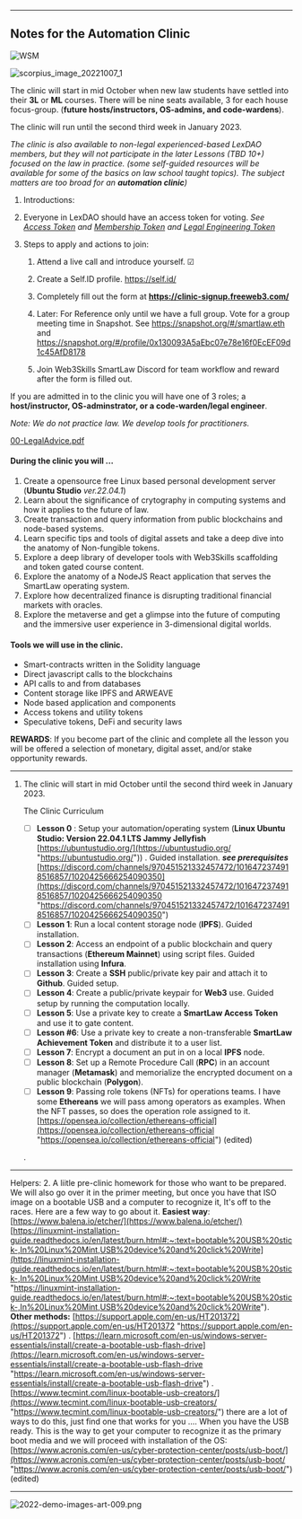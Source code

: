 -------------
Notes for the Automation Clinic
-------------

![WSM](https://user-images.githubusercontent.com/32429716/194555966-3ff70653-d55d-4abd-a099-c16bf28ab3b2.gif)


![scorpius_image_20221007_1](https://user-images.githubusercontent.com/32429716/194557032-3c300596-77a4-44d9-837c-c66627377907.png)

The clinic will start in mid October when new law students have settled into their **3L** or **ML** courses. There will be nine seats available, 3 for each house focus-group. (**future hosts/instructors, OS-admins, and code-wardens**). 

The clinic will run until the second third week in January 2023.
    
*The clinic is also available to non-legal experienced-based LexDAO members, but they will not participate in the later Lessons (TBD 10+) focused on the law in practice. (some self-guided resources will be available for some of the basics on law school taught topics). The subject matters are too broad for an **automation clinic**)*


1. Introductions:

3. Everyone in LexDAO should have an access token for voting. *See [Access Token]((https://opensea.io/assets/matic/0xa77e11b845e31e2c24ddc004fb8f93759c097274/496925736968920592695302422083945832576479845996267831971701744113549326)) and [Membership Token]((https://opensea.io/assets/matic/0x9378f978c691f0247dd75f5efa4c77efb31b26c6/41)) and [Legal Engineering Token]((https://opensea.io/assets/ethereum/0x7106bb3faaa84fff35ed57405d24d47dea6df183/6))* 
4. Steps to apply and actions to join:
	1. Attend a live call and introduce yourself. ☑
	2. Create a Self.ID profile. https://self.id/
	3. Completely fill out the form at **https://clinic-signup.freeweb3.com/** 
	4. Later: For Reference only until we have a full group.  Vote for a group meeting time in Snapshot. See https://snapshot.org/#/smartlaw.eth and  https://snapshot.org/#/profile/0x130093A5aEbc07e78e16f0EcEF09d1c45AfD8178

	5. Join Web3Skills SmartLaw Discord for team workflow and reward after the form is filled out. 

If you are admitted in to the clinic you will have one of 3 roles; a **host/instructor, OS-adminstrator, or a code-warden/legal engineer**. 

*Note: We do not practice law. We develop tools for practitioners.*  

[00-LegalAdvice.pdf](https://github.com/wl-uiux/smartlaw-dashboard/files/9733975/00-LegalAdvice.pdf)


#### During the clinic you will ...
1. Create a opensource free Linux based personal development server (**Ubuntu Studio** *ver.22.04.1*)
2. Learn about the significance of crytography in computing systems and how it applies to the future of law.
3. Create transaction and query information from public blockchains and node-based systems.
4. Learn specific tips and tools of digital assets and take a deep dive into the anatomy of Non-fungible tokens.
5. Explore a deep library of developer tools with Web3Skills scaffolding and token gated course content.
6. Explore the anatomy of a  NodeJS React application that serves the SmartLaw operating system.
7. Explore how decentralized finance is disrupting traditional financial markets with oracles.
8. Explore the metaverse and get a glimpse into the future of computing and the immersive user experience in 3-dimensional digital worlds. 



#### Tools we will use in the clinic.
* Smart-contracts written in the Solidity language
* Direct javascript calls to the blockchains
* API calls to and from databases
* Content storage like IPFS and ARWEAVE
* Node based application and components
* Access tokens and utility tokens
* Speculative tokens, DeFi and security laws


**REWARDS**: If you become part of the clinic and complete all the lesson you will be offered a selection of monetary, digital asset, and/or stake opportunity rewards.

---- 
1.  The clinic will start in mid October until the second third week in January 2023.
    
    The Clinic Curriculum
    
	 - [ ] **Lesson 0** : Setup your automation/operating system (**Linux Ubuntu Studio: Version 22.04.1 LTS Jammy Jellyfish** [https://ubuntustudio.org/](https://ubuntustudio.org/ "https://ubuntustudio.org/")) . Guided installation. _**see prerequisites**_ [https://discord.com/channels/970451521332457472/1016472374918516857/1020425666254090350](https://discord.com/channels/970451521332457472/1016472374918516857/1020425666254090350 "https://discord.com/channels/970451521332457472/1016472374918516857/1020425666254090350")  
	 - [ ] **Lesson 1**: Run a local content storage node (**IPFS**). Guided installation. 
	 - [ ] **Lesson 2**: Access an endpoint of a public blockchain and query transactions (**Ethereum Mainnet**) using script files. Guided installation using **Infura**. 
	 - [ ] **Lesson 3**: Create a **SSH** public/private key pair and attach it to **Github**. Guided setup. 
	 - [ ] **Lesson 4**: Create a public/private keypair for **Web3** use. Guided setup by running the computation locally. 
	 - [ ] **Lesson 5**: Use a private key to create a **SmartLaw Access Token** and use it to gate content. 
	 - [ ] **Lesson #6**: Use a private key to create a non-transferable **SmartLaw Achievement Token** and distribute it to a user list. 
	 - [ ] **Lesson 7**: Encrypt a document an put in on a local **IPFS** node. 
	 - [ ] **Lesson 8**: Set up a Remote Procedure Call (**RPC**) in an account manager (**Metamask**) and memorialize the encrypted document on a public blockchain (**Polygon**). 
	 - [ ] **Lesson 9**: Passing role tokens (NFTs) for operations teams. I have some **Ethereans** we will pass among operators as examples. When the NFT passes, so does the operation role assigned to it. [https://opensea.io/collection/ethereans-official](https://opensea.io/collection/ethereans-official "https://opensea.io/collection/ethereans-official") (edited)
	 
	 .
---
Helpers: 
2.  A liitle pre-clinic homework for those who want to be prepared. We will also go over it in the primer meeting, but once you have that ISO image on a bootable USB and a computer to recognize it, It's off to the races. Here are a few way to go about it. **Easiest way**:
[https://www.balena.io/etcher/](https://www.balena.io/etcher/)
 [https://linuxmint-installation-guide.readthedocs.io/en/latest/burn.html#:~:text=bootable%20USB%20stick-,In%20Linux%20Mint,USB%20device%20and%20click%20Write](https://linuxmint-installation-guide.readthedocs.io/en/latest/burn.html#:~:text=bootable%20USB%20stick-,In%20Linux%20Mint,USB%20device%20and%20click%20Write "https://linuxmint-installation-guide.readthedocs.io/en/latest/burn.html#:~:text=bootable%20USB%20stick-,In%20Linux%20Mint,USB%20device%20and%20click%20Write"). **Other methods:** [https://support.apple.com/en-us/HT201372](https://support.apple.com/en-us/HT201372 "https://support.apple.com/en-us/HT201372") . [https://learn.microsoft.com/en-us/windows-server-essentials/install/create-a-bootable-usb-flash-drive](https://learn.microsoft.com/en-us/windows-server-essentials/install/create-a-bootable-usb-flash-drive "https://learn.microsoft.com/en-us/windows-server-essentials/install/create-a-bootable-usb-flash-drive") . [https://www.tecmint.com/linux-bootable-usb-creators/](https://www.tecmint.com/linux-bootable-usb-creators/ "https://www.tecmint.com/linux-bootable-usb-creators/") there are a lot of ways to do this, just find one that works for you .... When you have the USB ready. This is the way to get your computer to recognize it as the primary boot media and we will proceed with installation of the OS: [https://www.acronis.com/en-us/cyber-protection-center/posts/usb-boot/](https://www.acronis.com/en-us/cyber-protection-center/posts/usb-boot/ "https://www.acronis.com/en-us/cyber-protection-center/posts/usb-boot/") (edited)
    



---

![2022-demo-images-art-009.png](https://freeweb3.infura-ipfs.io/ipfs/QmNSPfxk74PMbAXmH5yZNu4ZeYLGoXwNXrERfT8Y4iZzxh/)

